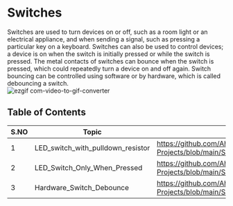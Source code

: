 # Switches
Switches are used to turn devices on or off, such as a room light or an electrical appliance, and when sending a signal, such as pressing a particular key on a keyboard. Switches can also be used to control devices; a device is on when the switch is initially pressed or while the switch is pressed. The metal contacts of switches can bounce when the switch is pressed, which could repeatedly turn a device on and off again. Switch 
bouncing can be controlled using software or by hardware, which is called debouncing a switch.
<br>
![ezgif com-video-to-gif-converter](https://github.com/Ahtisham-Hussain/Chap01/assets/154002517/95596c33-5df4-473d-9eea-bcc32f4ea3fb)

## Table of Contents
| S.NO | Topic | Project Description |
|-|-|-|
| 1 | LED_switch_with_pulldown_resistor | https://github.com/Ahtisham-Hussain/Arduino-Projects/blob/main/Switches/LED_switch_with_pulldown_resistor |
| 2 | LED_Switch_Only_When_Pressed | https://github.com/Ahtisham-Hussain/Arduino-Projects/blob/main/Switches/LED_Switch_Only_When_Pressed |
| 3 | Hardware_Switch_Debounce | https://github.com/Ahtisham-Hussain/Arduino-Projects/blob/main/Switches/Hardware_Switch_Debounce |
